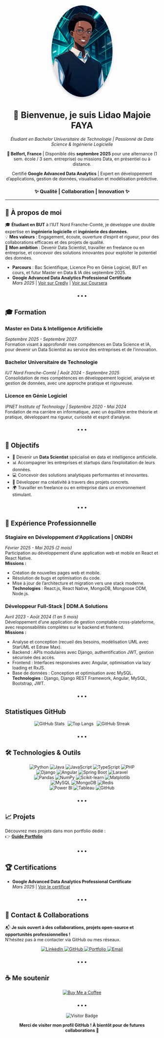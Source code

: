 <p align="center">
  <img src="https://github.com/majoiefaya/majoiefaya/raw/main/assets/github_profile.png" alt="Photo de Lidao Majoie Faya" width="200" style="border-radius: 50%; box-shadow: 0 4px 8px rgba(0,0,0,0.2);"/>
</p>

<h1 align="center">👋 Bienvenue, je suis <strong>Lidao Majoie FAYA</strong></h1>
<p align="center"><em>Étudiant en Bachelor Universitaire de Technologie | Passionné de Data Science & Ingénierie Logicielle</em></p>

<p align="center">
  <strong>📍 Belfort, France</strong> | Disponible dès <strong>septembre 2025</strong> pour une alternance (1 sem. école / 3 sem. entreprise) ou missions Data, en présentiel ou à distance.
</p>

<p align="center">
  Certifié <strong>Google Advanced Data Analytics</strong> | Expert en développement d’applications, gestion de données, visualisation et modélisation prédictive.
</p>

<h3 align="center">✨ Qualité | Collaboration | Innovation ✨</h3>

---

## 👤 À propos de moi

🎓 **Étudiant en BUT** à l’IUT Nord Franche-Comté, je développe une double expertise en **ingénierie logicielle** et **ingénierie des données**.  
💡 **Mes valeurs** : Engagement, écoute, ouverture d’esprit et rigueur, pour des collaborations efficaces et des projets de qualité.  
🚀 **Mon ambition** : Devenir Data Scientist, travailler en freelance ou en entreprise, et concevoir des solutions innovantes pour exploiter le potentiel des données.

- **Parcours** : Bac Scientifique, Licence Pro en Génie Logiciel, BUT en cours, et futur Master en Data & IA dès septembre 2025.
- **Google Advanced Data Analytics Professional Certificate**  
  *Mars 2025* | [Voir sur Credly](https://www.credly.com/badges/26cfa855-c189-4809-aa98-8c137b093e4e/public_url) | [Voir sur Coursera](https://coursera.org/share/cdcc4aadee9f2a166c2ff74ca8981f9a)

<h3 align="center">• • •</h3>

## 🎓 Formation

### **Master en Data & Intelligence Artificielle**  
*Septembre 2025 - Septembre 2027*  
Formation visant à approfondir mes compétences en Data Science et IA, pour devenir un Data Scientist au service des entreprises et de l’innovation.

### **Bachelor Universitaire de Technologie**  
*IUT Nord Franche-Comté | Août 2024 - Septembre 2025*  
Consolidation de mes compétences en développement logiciel, analyse et gestion de données, avec une approche pratique et rigoureuse.

### **Licence en Génie Logiciel**  
*IPNET Institute of Technology | Septembre 2020 - Mai 2024*  
Fondation de ma carrière en informatique, avec un équilibre entre théorie et pratique, développant ma rigueur, curiosité et esprit d’analyse.

<h3 align="center">• • •</h3>

## 🎯 Objectifs

- 🧠 Devenir un **Data Scientist** spécialisé en data et intelligence artificielle.  
- 📊 Accompagner les entreprises et startups dans l’exploitation de leurs données.  
- 💻 Concevoir des solutions analytiques performantes et innovantes.  
- 🌟 Développer ma créativité à travers des projets concrets.  
- 🌍 Travailler en freelance ou en entreprise dans un environnement stimulant.

<h3 align="center">• • •</h3>

## 💼 Expérience Professionnelle

### **Stagiaire en Développement d'Applications** | ONDRH  
*Février 2025 - Mai 2025 (2 mois)*  
Participation au développement d’une application web et mobile en React et React Native.  
**Missions :**  
- Création de nouvelles pages web et mobile.  
- Résolution de bugs et optimisation du code.  
- Mise à jour de l’architecture et migration vers une stack moderne.  
**Technologies** : React.js, React Native, MongoDB, Mongoose ODM, Node.js.

### **Développeur Full-Stack** | DDM.A Solutions  
*Avril 2023 - Août 2024 (1 an 5 mois)*  
Développement d’une application de gestion comptable cross-plateforme, avec responsabilités complètes sur le backend et frontend.  
**Missions :**  
- Analyse et conception (recueil des besoins, modélisation UML avec StarUML et Edraw Max).  
- Backend : APIs modulaires avec Django, authentification JWT, gestion sécurisée des accès.  
- Frontend : Interfaces responsives avec Angular, optimisation via lazy loading et RxJS.  
- Base de données : Conception et optimisation avec MySQL.  
**Technologies** : Django, Django REST Framework, Angular, MySQL, Bootstrap, JWT.

<h3 align="center">• • •</h3>

## Statistiques GitHub

<div style="display: flex; justify-content: center; gap: 10px;">
  <img src="https://github-readme-stats.vercel.app/api?username=majoiefaya&show_icons=true&theme=white" alt="GitHub Stats"/>
  <img src="https://github-readme-stats.vercel.app/api/top-langs/?username=majoiefaya&layout=compact&theme=white" alt="Top Langs"/>
  <img src="https://github-readme-streak-stats.herokuapp.com/?user=majoiefaya&theme=white" alt="GitHub Streak"/>
</div>

<h3 align="center">• • •</h3>

## 🛠️ Technologies & Outils

<p align="center">
  <img src="https://img.shields.io/badge/Python-3776AB?style=flat-square&logo=python&logoColor=white" alt="Python"/>
  <img src="https://img.shields.io/badge/Java-007396?style=flat-square&logo=openjdk&logoColor=white" alt="Java"/>
  <img src="https://img.shields.io/badge/JavaScript-F7DF1E?style=flat-square&logo=javascript&logoColor=black" alt="JavaScript"/>
  <img src="https://img.shields.io/badge/TypeScript-3178C6?style=flat-square&logo=typescript&logoColor=white" alt="TypeScript"/>
  <img src="https://img.shields.io/badge/PHP-777BB4?style=flat-square&logo=php&logoColor=white" alt="PHP"/>
  <br/>
  <img src="https://img.shields.io/badge/Django-092E20?style=flat-square&logo=django&logoColor=white" alt="Django"/>
  <img src="https://img.shields.io/badge/Angular-DD0031?style=flat-square&logo=angular&logoColor=white" alt="Angular"/>
  <img src="https://img.shields.io/badge/Spring_Boot-6DB33F?style=flat-square&logo=springboot&logoColor=white" alt="Spring Boot"/>
  <img src="https://img.shields.io/badge/Laravel-FF2D20?style=flat-square&logo=laravel&logoColor=white" alt="Laravel"/>
  <br/>
  <img src="https://img.shields.io/badge/Pandas-150458?style=flat-square&logo=pandas&logoColor=white" alt="Pandas"/>
  <img src="https://img.shields.io/badge/NumPy-013243?style=flat-square&logo=numpy&logoColor=white" alt="NumPy"/>
  <img src="https://img.shields.io/badge/Scikit--learn-F7931E?style=flat-square&logo=scikitlearn&logoColor=white" alt="Scikit-learn"/>
  <img src="https://img.shields.io/badge/Matplotlib-11557C?style=flat-square&logo=plotly&logoColor=white" alt="Matplotlib"/>
  <br/>
  <img src="https://img.shields.io/badge/MySQL-4479A1?style=flat-square&logo=mysql&logoColor=white" alt="MySQL"/>
  <img src="https://img.shields.io/badge/MongoDB-47A248?style=flat-square&logo=mongodb&logoColor=white" alt="MongoDB"/>
  <img src="https://img.shields.io/badge/Redis-DC382D?style=flat-square&logo=redis&logoColor=white" alt="Redis"/>
  <br/>
  <img src="https://img.shields.io/badge/Power_BI-F2C811?style=flat-square&logo=powerbi&logoColor=black" alt="Power BI"/>
  <img src="https://img.shields.io/badge/Tableau-E97627?style=flat-square&logo=tableau&logoColor=white" alt="Tableau"/>
  <img src="https://img.shields.io/badge/GitHub-181717?style=flat-square&logo=github&logoColor=white" alt="GitHub"/>
</p>

<h3 align="center">• • •</h3>

## 📈 Projets

Découvrez mes projets dans mon portfolio dédié :  
👉 [**Guide Portfolio**](https://github.com/majoiefaya/Portofolio-Guide)

<h3 align="center">• • •</h3>

## 🏆 Certifications

- **Google Advanced Data Analytics Professional Certificate**  
  *Mars 2025* | [Voir le certificat](https://www.credly.com/badges/26cfa855-c189-4809-aa98-8c137b093e4e/public_url)

<h3 align="center">• • •</h3>

## 🤝 Contact & Collaborations

📬 **Je suis ouvert à des collaborations, projets open-source et opportunités professionnelles !**  
N’hésitez pas à me contacter via GitHub ou mes réseaux.

<p align="center">
  <a href="https://www.linkedin.com/in/lidao-majoie-faya-064ba622a/" target="_blank" rel="noopener noreferrer">
    <img src="https://img.shields.io/badge/LinkedIn-0077B5?style=flat-square&logo=linkedin&logoColor=white" alt="LinkedIn"/>
  </a>
  <a href="https://github.com/majoiefaya" target="_blank" rel="noopener noreferrer">
    <img src="https://img.shields.io/badge/GitHub-181717?style=flat-square&logo=github&logoColor=white" alt="GitHub"/>
  </a>
  <a href="https://majoiefaya.github.io/Portfolio-Lidao-Majoie-Faya/" target="_blank" rel="noopener noreferrer">
    <img src="https://img.shields.io/badge/Portfolio-000000?style=flat-square&logo=vercel&logoColor=white" alt="Portfolio"/>
  </a>
  <a href="mailto:majoiefaya@gmail.com" target="_blank" rel="noopener noreferrer">
    <img src="https://img.shields.io/badge/Email-D14836?style=flat-square&logo=gmail&logoColor=white" alt="Email"/>
  </a>
</p>

<h3 align="center">• • •</h3>

## ☕ Me soutenir

<p align="center">
  <a href="https://buymeacoffee.com/majoiefaya" target="_blank" rel="noopener noreferrer">
    <img src="https://img.shields.io/badge/Buy%20Me%20a%20Coffee-ffdd00?style=flat-square&logo=buymeacoffee&logoColor=black" alt="Buy Me a Coffee"/>
  </a>
</p>

<h3 align="center">• • •</h3>

<p align="center">
  <img src="https://visitor-badge.laobi.icu/badge?page_id=majoiefaya.majoiefaya" alt="Visitor Badge"/>
</p>

<p align="center">
  <strong>Merci de visiter mon profil GitHub ! À bientôt pour de futures collaborations 🚀</strong>
</p>
